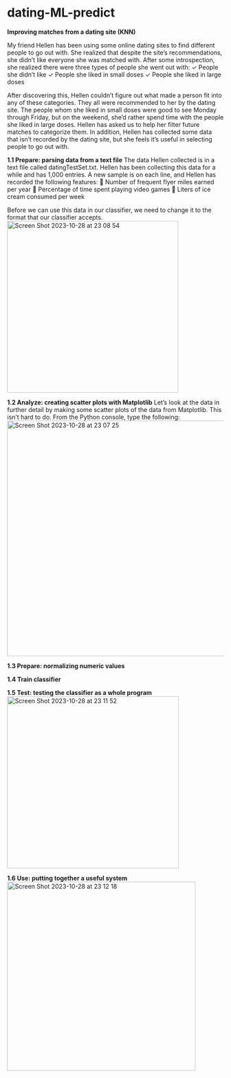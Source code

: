 # dating-ML-predict

**Improving matches from a dating site (KNN)**

My friend Hellen has been using some online dating sites to find different people to go out with. She realized that despite the site’s recommendations, she didn’t like everyone she was matched with. After some introspection, she realized there were three types of people she went out with:
✓ People she didn’t like
✓ People she liked in small doses 
✓ People she liked in large doses

After discovering this, Hellen couldn’t figure out what made a person fit into any of these categories. They all were recommended to her by the dating site. The people whom she liked in small doses were good to see Monday through Friday, but on the weekend, she’d rather spend time with the people she liked in large doses. Hellen has asked us to help her filter future matches to categorize them. In addition, Hellen has collected some data that isn’t recorded by the dating site, but she feels it’s useful in selecting people to go out with.

**1.1 Prepare: parsing data from a text file**
The data Hellen collected is in a text file called datingTestSet.txt. Hellen has been collecting this data for a while and has 1,000 entries. A new sample is on each line, and Hellen has recorded the following features:
 Number of frequent flyer miles earned per year
 Percentage of time spent playing video games
 Liters of ice cream consumed per week

Before we can use this data in our classifier, we need to change it to the format that our classifier accepts.
<img width="398" alt="Screen Shot 2023-10-28 at 23 08 54" src="https://github.com/VivianeLe/dating-ML-predict/assets/95589311/5e3da58c-790c-4e3e-bceb-12609c74695d">


**1.2 Analyze: creating scatter plots with Matplotlib**
Let’s look at the data in further detail by making some scatter plots of the data from Matplotlib. This isn’t hard to do. From the Python console, type the following:
<img width="546" alt="Screen Shot 2023-10-28 at 23 07 25" src="https://github.com/VivianeLe/dating-ML-predict/assets/95589311/a0f8b392-77b5-45a0-97cf-be822498e57e">

**1.3 Prepare: normalizing numeric values**

**1.4 Train classifier**

**1.5 Test: testing the classifier as a whole program**
<img width="399" alt="Screen Shot 2023-10-28 at 23 11 52" src="https://github.com/VivianeLe/dating-ML-predict/assets/95589311/319a343e-bed9-428c-b7da-694c999a1f19">


**1.6 Use: putting together a useful system**
<img width="438" alt="Screen Shot 2023-10-28 at 23 12 18" src="https://github.com/VivianeLe/dating-ML-predict/assets/95589311/c0b85d02-a706-416d-a970-d61d301b73bf">

